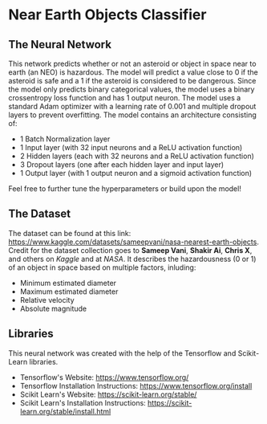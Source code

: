 # Near Earth Objects Classifier

## The Neural Network

This network predicts whether or not an asteroid or object in space near to earth (an NEO) is hazardous. The model will predict a value close to 0 if the asteroid is safe and a 1 if the asteroid is considered to be dangerous. Since the model only predicts binary categorical values, the model uses a binary crossentropy loss function and has 1 output neuron. The model uses a standard Adam optimizer with a learning rate of 0.001 and multiple dropout layers to prevent overfitting. The model contains an architecture consisting of:
- 1 Batch Normalization layer
- 1 Input layer (with 32 input neurons and a ReLU activation function)
- 2 Hidden layers (each with 32 neurons and a ReLU activation function)
- 3 Dropout layers (one after each hidden layer and input layer)
- 1 Output layer (with 1 output neuron and a sigmoid activation function)

Feel free to further tune the hyperparameters or build upon the model!

## The Dataset
The dataset can be found at this link: https://www.kaggle.com/datasets/sameepvani/nasa-nearest-earth-objects. Credit for the dataset collection goes to **Sameep Vani**, **Shakir Ai**, **Chris X**, and others on *Kaggle* and at *NASA*. It describes the hazardousness (0 or 1) of an object in space based on multiple factors, inluding:
- Minimum estimated diameter
- Maximum estimated diameter
- Relative velocity
- Absolute magnitude

## Libraries
This neural network was created with the help of the Tensorflow and Scikit-Learn libraries.
- Tensorflow's Website: https://www.tensorflow.org/
- Tensorflow Installation Instructions: https://www.tensorflow.org/install
- Scikit Learn's Website: https://scikit-learn.org/stable/
- Scikit Learn's Installation Instructions: https://scikit-learn.org/stable/install.html
